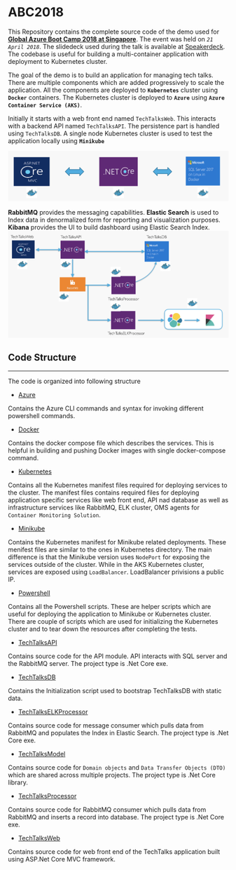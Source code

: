 # ABC2018
This Repository contains the complete source code of the demo used for **[Global Azure Boot Camp 2018 at Singapore](http://singapore.azurebootcamp.net)**. The event was held on *`21 April 2018`*. The slidedeck used during the talk is available at [Speakerdeck](https://speakerdeck.com/nileshgule/modernize-application-development-with-highly-scalable-architecture-using-docker-and-azure). The codebase is useful for building a multi-container application with deployment to Kubernetes cluster.

The goal of the demo is to build an application for managing tech talks. There are multiple components which are added progressively to scale the application. All the components are deployed to **`Kubernetes`** cluster using **`Docker`** containers. The Kubernetes cluster is deployed to **`Azure`** using **`Azure Container Service (AKS)`**.

Initially it starts with a web front end named `TechTalksWeb`. This interacts with a backend API named `TechTalksAPI`. The persistence part is handled using `TechTalksDB`. A single node Kubernetes cluster is used to test the application locally using **`Minikube`**

![v1 application overview](/Images/V1-application-overview.png)

**RabbitMQ** provides the messaging capabilities. **Elastic Search** is used to Index data in denormalized form for reporting and visualization purposes. **Kibana** provides the UI to build dashboard using Elastic Search Index.
![Final application overview](/Images/Final-Application-Overview.png)

## Code Structure

***

The code is organized into following structure

- [Azure](/Azure)

Contains the Azure CLI commands and syntax for invoking different powershell commands.

- [Docker](/Docker)

Contains the docker compose file which describes the services. This is helpful in building and pushing Docker images with single docker-compose command.

- [Kubernetes](/Kubernetes)

Contains all the Kubernetes manifest files required for deploying services to the cluster. The manifest files contains required files for deploying application specific services like web front end, API nad database as well as infrastructure services like RabbitMQ, ELK cluster, OMS agents for `Container Monitoring Solution`.

- [Minikube](/Minikube)

Contains the Kubernetes manifest for Minikube related deployments. These menifest files are similar to the ones in Kubernetes directory. The main difference is that the Minikube version uses `NodePort` for exposing the services outside of the cluster. While in the AKS Kubernetes cluster, services are exposed using `LoadBalancer`. LoadBalancer privisions a public IP.

- [Powershell](/Powershell)

Contains all the Powershell scripts. These are helper scripts which are useful for deploying the application to Minikube or Kubernetes cluster. There are couple of scripts which are used for initializing the Kubernetes cluster and to tear down the resources after completing the tests.

- [TechTalksAPI](/TechTalksAPI)

Contains source code for the API module. API interacts with SQL server and the RabbitMQ server. The project type is .Net Core exe.

- [TechTalksDB](/TechTalksDB)

Contains the Initialization script used to bootstrap TechTalksDB with static data.

- [TechTalksELKProcessor](/TechTalksELKProcessor)

Contains source code for message consumer which pulls data from RabbitMQ and populates the Index in Elastic Search. The project type is .Net Core exe.

- [TechTalksModel](/TechTalksModel)

Contains source code for `Domain objects` and `Data Transfer Objects (DTO)` which are shared across multiple projects. The project type is .Net Core library.

- [TechTalksProcessor](/TechTalksProcessor)

Contains source code for RabbitMQ consumer which pulls data from RabbitMQ and inserts a record into database. The project type is .Net Core exe.

- [TechTalksWeb](/TechTalksWeb)

Contains source code for web front end of the TechTalks application built using ASP.Net Core MVC framework.